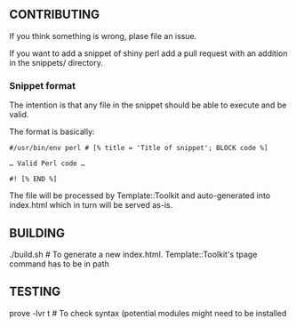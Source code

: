 ## CONTRIBUTING ##

If you think something is wrong, plase file an issue.

If you want to add a snippet of shiny perl add a pull request with an addition in the snippets/ directory.

### Snippet format ###

The intention is that any file in the snippet should be able to execute and be valid.

The format is basically:

```
#/usr/bin/env perl # [% title = 'Title of snippet'; BLOCK code %]

… Valid Perl code …

#! [% END %]
```

The file will be processed by Template::Toolkit and auto-generated into index.html which in turn will be served as-is.

## BUILDING ##

./build.sh # To generate a new index.html. Template::Toolkit's tpage command has to be in path

## TESTING ##

prove -lvr t # To check syntax (potential modules might need to be installed


